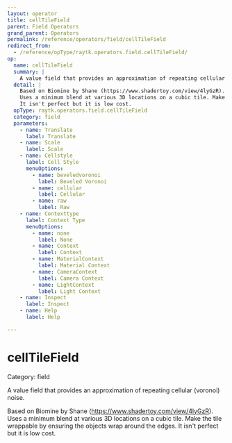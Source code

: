 ```yaml
---
layout: operator
title: cellTileField
parent: Field Operators
grand_parent: Operators
permalink: /reference/operators/field/cellTileField
redirect_from:
  - /reference/opType/raytk.operators.field.cellTileField/
op:
  name: cellTileField
  summary: |
    A value field that provides an approximation of repeating cellular (voronoi) noise.
  detail: |
    Based on Biomine by Shane (https://www.shadertoy.com/view/4lyGzR).
    Uses a minimum blend at various 3D locations on a cubic tile. Make the tile wrappable by ensuring the objects wrap around the edges.
    It isn't perfect but it is low cost.
  opType: raytk.operators.field.cellTileField
  category: field
  parameters:
    - name: Translate
      label: Translate
    - name: Scale
      label: Scale
    - name: Cellstyle
      label: Cell Style
      menuOptions:
        - name: beveledvoronoi
          label: Beveled Voronoi
        - name: cellular
          label: Cellular
        - name: raw
          label: Raw
    - name: Contexttype
      label: Context Type
      menuOptions:
        - name: none
          label: None
        - name: Context
          label: Context
        - name: MaterialContext
          label: Material Context
        - name: CameraContext
          label: Camera Context
        - name: LightContext
          label: Light Context
    - name: Inspect
      label: Inspect
    - name: Help
      label: Help

---
```


# cellTileField

Category: field



A value field that provides an approximation of repeating cellular (voronoi) noise.

Based on Biomine by Shane (https://www.shadertoy.com/view/4lyGzR).
Uses a minimum blend at various 3D locations on a cubic tile. Make the tile wrappable by ensuring the objects wrap around the edges.
It isn't perfect but it is low cost.